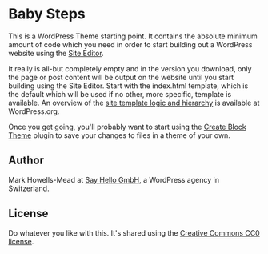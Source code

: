 # Baby Steps

This is a WordPress Theme starting point. It contains the absolute minimum amount of code which you need in order to start building out a WordPress website using the [Site Editor](https://wordpress.org/documentation/article/site-editor/).

It really is all-but completely empty and in the version you download, only the page or post content will be output on the website until you start building using the Site Editor. Start with the index.html template, which is the default which will be used if no other, more specific, template is available. An overview of the [site template logic and hierarchy](https://wordpress.org/documentation/article/template-editor/) is available at WordPress.org.

Once you get going, you'll probably want to start using the [Create Block Theme](https://wordpress.org/plugins/create-block-theme/) plugin to save your changes to files in a theme of your own.

## Author

Mark Howells-Mead at [Say Hello GmbH](https://sayhello.ch/?ref=github.com), a WordPress agency in Switzerland.

## License

Do whatever you like with this. It's shared using the [Creative Commons CC0 license](https://creativecommons.org/public-domain/cc0/).
